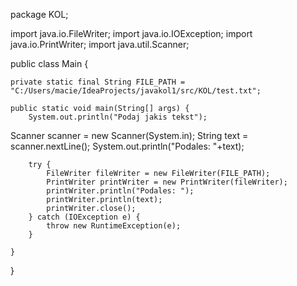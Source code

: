 package KOL;

import java.io.FileWriter;
import java.io.IOException;
import java.io.PrintWriter;
import java.util.Scanner;

public class Main {

    private static final String FILE_PATH = "C:/Users/macie/IdeaProjects/javakol1/src/KOL/test.txt";

    public static void main(String[] args) {
        System.out.println("Podaj jakis tekst");
Scanner scanner = new Scanner(System.in);
String text = scanner.nextLine();
        System.out.println("Podales: "+text);

        try {
            FileWriter fileWriter = new FileWriter(FILE_PATH);
            PrintWriter printWriter = new PrintWriter(fileWriter);
            printWriter.println("Podales: ");
            printWriter.println(text);
            printWriter.close();
        } catch (IOException e) {
            throw new RuntimeException(e);
        }

    }
}
